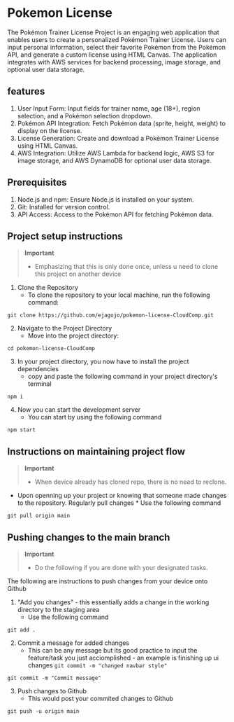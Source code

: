 
# Pokemon License
The Pokémon Trainer License Project is an engaging web application that enables users to create a personalized Pokémon Trainer License. Users can input personal information, select their favorite Pokémon from the Pokémon API, and generate a custom license using HTML Canvas. The application integrates with AWS services for backend processing, image storage, and optional user data storage.

## features
1. User Input Form: Input fields for trainer name, age (18+), region selection, and a Pokémon selection dropdown.
1. Pokémon API Integration: Fetch Pokémon data (sprite, height, weight) to display on the license.
1. License Generation: Create and download a Pokémon Trainer License using HTML Canvas.
1. AWS Integration: Utilize AWS Lambda for backend logic, AWS S3 for image storage, and AWS DynamoDB for optional user data storage.

## Prerequisites
1. Node.js and npm: Ensure Node.js is installed on your system.
1. Git: Installed for version control.
1. API Access: Access to the Pokémon API for fetching Pokémon data.

## Project setup instructions
> **Important**
> * Emphasizing that this is only done once, unless u need to clone this project on another device


1. Clone the Repository
    * To clone the repository to your local machine, run the following command: 
```
git clone https://github.com/ejagojo/pokemon-license-CloudComp.git
```

2. Navigate to the Project Directory
    * Move into the project directory:
```
cd pokemon-license-CloudComp
```

3. In your project directory, you now have to install the project dependencies
    * copy and paste the following command in your project directory's terminal
```
npm i
```

4. Now you can start the development server
    * You can start by using the following command
```
npm start
```


## Instructions on maintaining project flow
> **Important**
> * When device already has cloned repo, there is no need to reclone.

* Upon openning up your project or knowing that someone made changes to the repository. Regularly pull changes
      * Use the following command
```
git pull origin main
```

## Pushing changes to the main branch
> **Important**
> * Do the following if you are done with your designated tasks.

The following are instructions to push changes from your device onto Github
1. "Add you changes" - this essentially adds a change in the working directory to the staging area
   * Use the following command
```
git add .
```

2. Commit a message for added changes
   * This can be any message but its good practice to input the feature/task you just acciomplished - an example is finishing up ui changes ```git commit -m "changed navbar style"```
```
git commit -m "Commit message"
```

3. Push changes to Github
   * This would post your commited changes to Github
```
git push -u origin main
```
